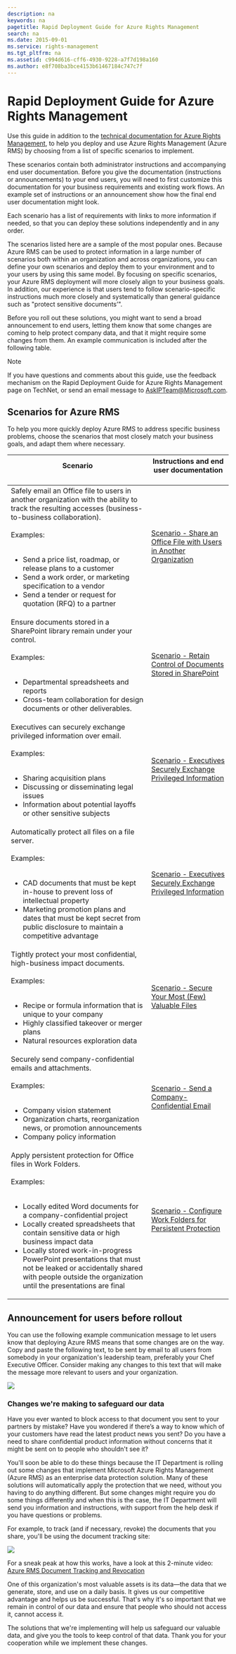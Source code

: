 ```yaml
---
description: na
keywords: na
pagetitle: Rapid Deployment Guide for Azure Rights Management
search: na
ms.date: 2015-09-01
ms.service: rights-management
ms.tgt_pltfrm: na
ms.assetid: c994d616-cff6-4930-9228-a7f7d198a160
ms.author: e8f708ba3bce4153b61467184c747c7f
---
```

# Rapid Deployment Guide for Azure Rights Management
Use this guide in addition to the [technical documentation for Azure Rights Management](https://technet.microsoft.com/library/jj585024.aspx), to help you deploy and use Azure Rights Management (Azure RMS) by choosing from a list of specific scenarios to implement.

These scenarios contain both administrator instructions and accompanying end user documentation. Before you give the documentation (instructions or announcements) to your end users, you will need to first customize this documentation for your business requirements and existing work flows. An example set of instructions or an announcement show how the final end user documentation might look.

Each scenario has a list of requirements with links to more information if needed, so that you can deploy these solutions independently and in any order.

The scenarios listed here are a sample of the most popular ones. Because Azure RMS can be used to protect information in a large number of scenarios both within an organization and across organizations, you can define your own scenarios and deploy them to your environment and to your users by using this same model. By focusing on specific scenarios, your Azure RMS deployment will more closely align to your business goals. In addition, our experience is that users tend to follow scenario-specific instructions much more closely and systematically than general guidance such as "protect sensitive documents’".

Before you roll out these solutions, you might want to send a broad announcement to end users, letting them know that some changes are coming to help protect company data, and that it might require some changes from them. An example communication is included after the following table.

> [!NOTE]
> If you have questions and comments about this guide, use the feedback mechanism on the Rapid Deployment Guide for Azure Rights Management page on TechNet, or send an email message to [AskIPTeam@Microsoft.com](mailto:%20askipteam@microsoft.com?subject=Rapid%20Deployment%20Guide%20feedback).

## Scenarios for Azure RMS
To help you more quickly deploy Azure RMS to address specific business problems, choose the scenarios that most closely match your business goals, and adapt them where necessary.

|Scenario <br /> <br />|Instructions and  end user documentation <br /> <br />|
|------------|--------------------------------------------|
|Safely email an Office file to users in another organization with the ability to track the resulting accesses (business-to-business collaboration). <br /> <br />Examples: <br /> <br /><ul><li>Send a price list, roadmap, or release plans to a customer </li><li>Send a work order, or marketing specification to a vendor </li><li>Send a tender or request for quotation (RFQ) to a partner </li> </ul>|[Scenario - Share an Office File with Users in Another Organization](../Topic/Scenario_-_Share_an_Office_File_with_Users_in_Another_Organization.md) <br /> <br />|
|Ensure documents stored in a SharePoint library remain under your control. <br /> <br />Examples: <br /> <br /><ul><li>Departmental spreadsheets and reports </li><li>Cross-team collaboration for design documents or other deliverables. </li> </ul>|[Scenario - Retain Control of Documents Stored in SharePoint](../Topic/Scenario_-_Retain_Control_of_Documents_Stored_in_SharePoint.md) <br /> <br />|
|Executives can securely exchange privileged information over email. <br /> <br />Examples: <br /> <br /><ul><li>Sharing acquisition plans </li><li>Discussing or disseminating legal issues </li><li>Information about potential layoffs or other sensitive subjects </li> </ul>|[Scenario - Executives Securely Exchange Privileged Information](../Topic/Scenario_-_Executives_Securely_Exchange_Privileged_Information.md) <br /> <br />|
|Automatically protect all files on a file server. <br /> <br />Examples: <br /> <br /><ul><li>CAD documents that must be kept in-house to prevent loss of  intellectual property </li><li>Marketing promotion plans and dates that must be kept secret from public disclosure to maintain a competitive advantage </li> </ul>|[Scenario - Executives Securely Exchange Privileged Information](../Topic/Scenario_-_Executives_Securely_Exchange_Privileged_Information.md) <br /> <br />|
|Tightly protect your most confidential, high-business impact documents. <br /> <br />Examples: <br /> <br /><ul><li>Recipe or formula  information that is unique to your company </li><li>Highly classified takeover or merger plans </li><li>Natural resources exploration data </li> </ul>|[Scenario - Secure Your Most &#40;Few&#41; Valuable Files](../Topic/Scenario_-_Secure_Your_Most__Few__Valuable_Files.md) <br /> <br />|
|Securely send company-confidential emails and attachments. <br /> <br />Examples: <br /> <br /><ul><li>Company vision statement </li><li>Organization charts, reorganization news, or promotion announcements </li><li>Company policy information </li> </ul>|[Scenario - Send a Company-Confidential Email](../Topic/Scenario_-_Send_a_Company-Confidential_Email.md) <br /> <br />|
|Apply persistent protection for Office files in Work Folders. <br /> <br />Examples: <br /> <br /><ul><li>Locally edited Word documents for a company-confidential project </li><li>Locally created spreadsheets that contain sensitive data or high business impact data </li><li>Locally stored work-in-progress  PowerPoint presentations that must not be leaked or accidentally shared with people outside the organization until the presentations are final </li> </ul>|[Scenario - Configure Work Folders for Persistent Protection](../Topic/Scenario_-_Configure_Work_Folders_for_Persistent_Protection.md) <br /> <br />|

## Announcement for users before rollout
You can use the following example communication message to let users know that deploying Azure RMS means that some changes are on the way. Copy and paste the following text, to be sent by email to all users from somebody in your organization's leadership team, preferably your Chef Executive Officer. Consider making any changes to this text that will make the message more relevant to users and your organization.

![](../Image/AzRMS_ExampleBanner.png)

### Changes we're making to safeguard our data
Have you ever wanted to block access to that document you sent to your partners by mistake? Have you wondered if there’s a way to know which of your customers have read the latest product news you sent? Do you have a need to share confidential product information without concerns that it might be sent on to people who shouldn't see it?

You'll soon be able to do these things because the IT Department is rolling out some changes that implement Microsoft Azure Rights Management (Azure RMS)  as an enterprise data protection solution. Many of these solutions will automatically apply the protection that we need, without you having to do anything different. But some changes might require you do some things differently and when this is the case, the IT Department will send you information and instructions, with support from the help desk if you have questions or problems.

For example, to track (and if necessary, revoke) the documents that you share, you'll be using the document tracking site:

![](../Image/AzRMS_Tutorial_5_Screenshots.png)

For a sneak peak at how this works, have a look at this 2-minute video:  [Azure RMS Document Tracking and Revocation](https://channel9.msdn.com/Series/Information-Protection/Azure-RMS-Document-Tracking-and-Revocation)

One of this organization's most valuable assets is its data—the data that we generate, store, and use on a daily basis. It gives us our competitive advantage and helps us be successful. That's why it's so important that we remain in control of our data and ensure that people who should not access it, cannot access it.

The solutions that we're implementing will help us safeguard our valuable data, and give you the tools to keep  control of that data. Thank you for your cooperation while we implement these changes.

